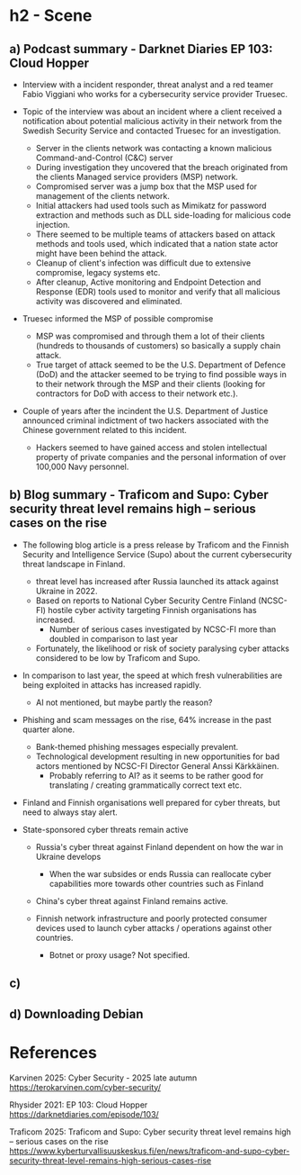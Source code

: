 # h2 - Scene
## a) Podcast summary - Darknet Diaries EP 103: Cloud Hopper
- Interview with a incident responder, threat analyst and a red teamer Fabio Viggiani who works for a cybersecurity service provider Truesec.
  
- Topic of the interview was about an incident where a client received a notification about potential malicious activity in their network from the Swedish Security Service and contacted Truesec for an investigation.
  - Server in the clients network was contacting a known malicious Command-and-Control (C&C) server
  - During investigation they uncovered that the breach originated from the clients Managed service providers (MSP) network.
  - Compromised server was a jump box that the MSP used for management of the clients network.
  - Initial attackers had used tools such as Mimikatz for password extraction and methods such as DLL side-loading for malicious code injection.
  - There seemed to be multiple teams of attackers based on attack methods and tools used, which indicated that a nation state actor might have been behind the attack.
  - Cleanup of client's infection was difficult due to extensive compromise, legacy systems etc.
  - After cleanup, Active monitoring and Endpoint Detection and Response (EDR) tools used to monitor and verify that all malicious activity was discovered and eliminated.
    
- Truesec informed the MSP of possible compromise
  - MSP was compromised and through them a lot of their clients (hundreds to thousands of customers) so basically a supply chain attack.
  - True target of attack seemed to be the U.S. Department of Defence (DoD) and the attacker seemed to be trying to find possible ways in to their network through the MSP and their clients (looking for contractors for DoD with access to their network etc.).
    
- Couple of years after the incindent the U.S. Department of Justice announced criminal indictment of two hackers associated with the Chinese government related to this incident.
  - Hackers seemed to have gained access and stolen intellectual property of private companies and the personal information of over 100,000 Navy personnel.
 
## b) Blog summary - Traficom and Supo: Cyber security threat level remains high – serious cases on the rise
- The following blog article is a press release by Traficom and the Finnish Security and Intelligence Service (Supo) about the current cybersecurity threat landscape in Finland.
  - threat level has increased after Russia launched its attack against Ukraine in 2022.
  - Based on reports to National Cyber Security Centre Finland (NCSC-FI) hostile cyber activity targeting Finnish organisations has increased.
    - Number of serious cases investigated by NCSC-FI more than doubled in comparison to last year
  - Fortunately, the likelihood or risk of society paralysing cyber attacks considered to be low by Traficom and Supo.
 
- In comparison to last year, the speed at which fresh vulnerabilities are being exploited in attacks has increased rapidly.
  - AI not mentioned, but maybe partly the reason?

- Phishing and scam messages on the rise, 64% increase in the past quarter alone.
  - Bank-themed phishing messages especially prevalent.
  - Technological development resulting in new opportunities for bad actors mentioned by NCSC-FI Director General Anssi Kärkkäinen.
    - Probably referring to AI? as it seems to be rather good for translating / creating grammatically correct text etc.
   
- Finland and Finnish organisations well prepared for cyber threats, but need to always stay alert.

- State-sponsored cyber threats remain active
  - Russia's cyber threat against Finland dependent on how the war in Ukraine develops
    - When the war subsides or ends Russia can reallocate cyber capabilities more towards other countries such as Finland
   
  - China's cyber threat against Finland remains active.
   - Finnish network infrastructure and poorly protected consumer devices used to launch cyber attacks / operations against other countries.
     - Botnet or proxy usage? Not specified.

## c)

## d) Downloading Debian

# References
Karvinen 2025: Cyber Security - 2025 late autumn https://terokarvinen.com/cyber-security/

Rhysider 2021: EP 103: Cloud Hopper https://darknetdiaries.com/episode/103/

Traficom 2025: Traficom and Supo: Cyber security threat level remains high – serious cases on the rise https://www.kyberturvallisuuskeskus.fi/en/news/traficom-and-supo-cyber-security-threat-level-remains-high-serious-cases-rise
